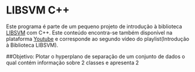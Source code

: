 # LIBSVM C++ 
Este programa é parte de um pequeno projeto de introdução à biblioteca [LIBSVM](https://www.csie.ntu.edu.tw/~cjlin/libsvm/) com C++. Este conteúdo encontra-se também disponível na plataforma [Youtube](www.youtube.com) e corresponde ao segundo vídeo do playlist(Introdução à Biblioteca LIBSVM). 

##Objetivo:
Plotar o hyperplano de separação de um conjunto de dados o qual contém informação sobre 2 classes e apresenta 2  




